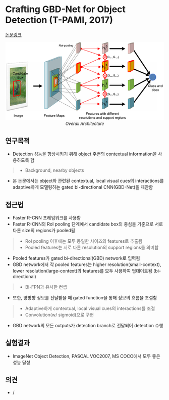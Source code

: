 # Crafting GBD-Net for Object Detection (T-PAMI, 2017)

[논문링크](https://ieeexplore.ieee.org/abstract/document/8017422)

<p align="center">
    <img width="600" alt='fig1' src="./img/02_35_01.png?raw=true"></br>
    <em><font size=2>Overall Architecture</font></em>
</p>

## 연구목적
- Detection 성능을 향상시키기 위해 object 주변의 contextual information을 사용하도록 함
> - Background, nearby objects
- 본 논문에서는 object와 관련된 contextual, local visual cues의 interactions를 adaptive하게 모델링하는 gated bi-directional CNN(GBD-Net)을 제안함

## 접근법
- Faster R-CNN 프레임워크를 사용함
- Faster R-CNN의 RoI pooling 단계에서 candidate box의 중심을 기준으로 서로 다른 size의 regions가 pooled됨
> - RoI pooling 이후에는 모두 동일한 사이즈의 features로 추출됨
> - Pooled features는 서로 다른 resolution의 support regions를 의미함
- Pooled features가 gated bi-directional(GBD) network로 입력됨
- GBD network에서 각 pooled features는 higher resolution(small-context), lower resolution(large-context)의 features를 모두 사용하여 업데이트됨 (bi-directional)
> - Bi-FPN과 유사한 컨셉
- 또한, 양방향 정보를 전달받을 때 gated function을 통해 정보의 흐름을 조절함
> - Adaptive하게 contextual, local visual cues의 interactions를 조절
> - Convolution(w/ sigmoid)으로 구현
- GBD network의 모든 outputs가 detection branch로 전달되어 detection 수행

## 실험결과
- ImageNet Object Detection, PASCAL VOC2007, MS COCO에서 모두 좋은 성능 달성

## 의견
- / 